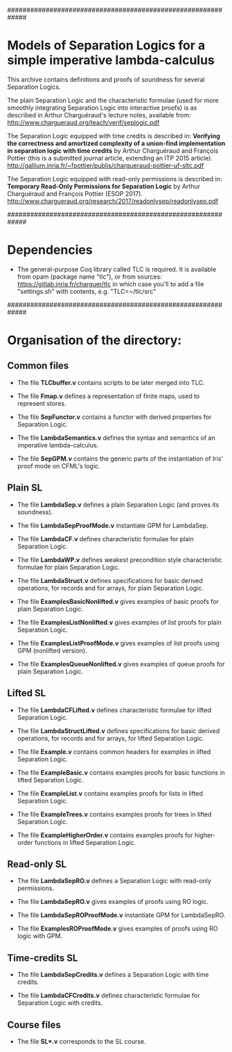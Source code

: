 #############################################################
# Models of Separation Logics for a simple imperative lambda-calculus

This archive contains definitions and proofs of soundness for several
Separation Logics.

The plain Separation Logic and the characteristic formulae
(used for more smoothly integrating Separation Logic into interactive
proofs) is as described in Arthur Charguéraud's lecture notes, 
available from:
  http://www.chargueraud.org/teach/verif/seplogic.pdf


The Separation Logic equipped with time credits is described in:
__Verifying the correctness and amortized complexity of a union-find
implementation in separation logic with time credits__
by Arthur Charguéraud and François Pottier
(this is a submitted journal article, extending an ITP 2015 article).
  http://gallium.inria.fr/~fpottier/publis/chargueraud-pottier-uf-sltc.pdf

The Separation Logic equipped with read-only permissions is described in:
__Temporary Read-Only Permissions for Separation Logic__
by Arthur Charguéraud and François Pottier
(ESOP 2017).
  http://www.chargueraud.org/research/2017/readonlysep/readonlysep.pdf


#############################################################
# Dependencies

* The general-purpose Coq library called TLC is required.
  It is available from opam (package name "tlc"), or from sources:
  https://gitlab.inria.fr/charguer/tlc
  in which case you'll to add a file "settings.sh" with contents, e.g.
  "TLC=~/tlc/src"


#############################################################
# Organisation of the directory:


## Common files

 * The file __TLCbuffer.v__
   contains scripts to be later merged into TLC.

 * The file __Fmap.v__
   defines a representation of finite maps, used to represent stores.

 * The file __SepFunctor.v__
   contains a functor with derived properties for Separation Logic.

 * The file __LambdaSemantics.v__
   defines the syntax and semantics of an imperative lambda-calculus.

 * The file __SepGPM.v__
   contains the generic parts of the instantiation of Iris' 
   proof mode on CFML's logic.


## Plain SL

 * The file __LambdaSep.v__
   defines a plain Separation Logic (and proves its soundness).

 * The file __LambdaSepProofMode.v__
   instantiate GPM for LambdaSep.

 * The file __LambdaCF.v__
   defines characteristic formulae for plain Separation Logic.

 * The file __LambdaWP.v__
   defines weakest precondition style characteristic formulae 
   for plain Separation Logic.

 * The file __LambdaStruct.v__
   defines specifications for basic derived operations, for records 
   and for arrays, for plain Separation Logic.

 * The file __ExamplesBasicNonlifted.v__
   gives examples of basic proofs for plain Separation Logic.

 * The file __ExamplesListNonlifted.v__
   gives examples of list proofs for plain Separation Logic.

 * The file __ExamplesListProofMode.v__
   gives examples of list proofs using GPM (nonlifted version).

 * The file __ExamplesQueueNonlifted.v__
   gives examples of queue proofs for plain Separation Logic.


## Lifted SL

 * The file __LambdaCFLifted.v__
   defines characteristic formulae for lifted Separation Logic.

 * The file __LambdaStructLifted.v__
   defines specifications for basic derived operations, for records 
   and for arrays, for lifted Separation Logic.

 * The file __Example.v__
   contains common headers for examples in lifted Separation Logic.

 * The file __ExampleBasic.v__
   contains examples proofs for basic functions in lifted Separation Logic.

 * The file __ExampleList.v__
   contains examples proofs for lists in lifted Separation Logic.

 * The file __ExampleTrees.v__
   contains examples proofs for trees in lifted Separation Logic.

 * The file __ExampleHigherOrder.v__
   contains examples proofs for higher-order functions
   in lifted Separation Logic.


## Read-only SL

 * The file __LambdaSepRO.v__
   defines a Separation Logic with read-only permissions.

 * The file __LambdaSepRO.v__
   gives examples of proofs using RO logic.

 * The file __LambdaSepROProofMode.v__
   instantiate GPM for LambdaSepRO.

 * The file __ExamplesROProofMode.v__
   gives examples of proofs using RO logic with GPM.


## Time-credits SL

 * The file __LambdaSepCredits.v__
   defines a Separation Logic with time credits.

 * The file __LambdaCFCredits.v__
   defines characteristic formulae for Separation Logic with credits.


## Course files

 * The file __SL*.v__
   corresponds to the SL course.
